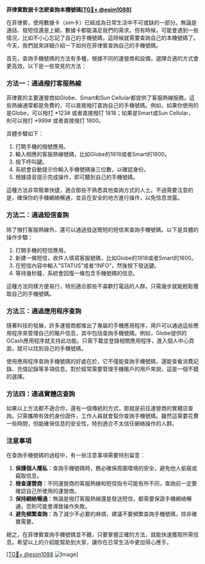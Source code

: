 **菲律賓数据卡怎麽查詢本機號碼[[TG💪+ @esim1088](https://t.me/s/esim1088)]**

在菲律賓，使用數據卡（sim卡）已經成為日常生活中不可或缺的一部分。無論是通話、發短信還是上網，數據卡都能滿足我們的需求。但有時候，可能會遇到一些情況，比如不小心忘記了自己的手機號碼，這時候就需要查詢自己的本機號碼了。今天，我們就來詳細介紹一下如何在菲律賓查詢自己的手機號碼。

首先，查詢手機號碼的方法有多種，根據不同的運營商和設備，選擇合適的方式會更高效。以下是一些常見的方法：

### 方法一：通過撥打客服熱線

菲律賓的主要運營商如Globe、Smart和Sun Cellular都提供了客服熱線服務。這些熱線通常都是免費的，可以直接撥打查詢自己的手機號碼。例如，如果你使用的是Globe，可以撥打 *123# 或者直接撥打 1818；如果是Smart或Sun Cellular，則可以撥打 *999# 或者直接撥打 1800。

具體步驟如下：
1. 打開手機的撥號應用。
2. 輸入相應的客服熱線號碼，比如Globe的1818或者Smart的1800。
3. 按下呼叫鍵。
4. 系統會自動提示你輸入手機號碼後三位數，以確認身份。
5. 根據語音提示完成操作，即可聽到自己的手機號碼。

這種方法非常簡單快捷，適合那些不熟悉其他查詢方式的人士。不過需要注意的是，確保你的手機網絡暢通，並且在安全的地方進行操作，以免信息泄露。

### 方法二：通過短信查詢

除了撥打客服熱線外，還可以通過發送簡短的短信來查詢手機號碼。以下是具體的操作步驟：

1. 打開手機的短信應用。
2. 新建一條短信，收件人填寫客服號碼，比如Globe的1818或者Smart的1800。
3. 在短信內容中輸入“STATUS”或者“INFO”，然後按下發送鍵。
4. 等待幾秒鐘，系統會回復一條包含手機號碼的信息。

這種方法同樣方便易行，特別適合那些不喜歡打電話的人群。只需幾步就能輕鬆獲取自己的手機號碼。

### 方法三：通過應用程序查詢

隨著科技的發展，許多運營商都推出了專屬的手機應用程序，用戶可以通過這些應用程序來管理自己的賬戶信息，其中包括查詢手機號碼。例如，Globe提供的GCash應用程序就支持此功能。只需下載並登錄相關應用程序，進入個人中心頁面，就可以找到自己的手機號碼。

使用應用程序查詢手機號碼的好處在於，它不僅能查詢手機號碼，還能查看消費記錄、充值記錄等多項信息。對於經常需要管理手機賬戶的用戶來說，這是一個不錯的選擇。

### 方法四：通過實體店查詢

如果以上方法都不適合你，還有一個傳統的方式，那就是前往運營商的實體店查詢。只需攜帶有效的身份證件，工作人員就會幫你查詢手機號碼。雖然這需要花費一些時間，但能確保信息的安全性，特別適合不太信任網絡操作的人群。

### 注意事項

在查詢手機號碼的過程中，有一些注意事項需要特別留意：

1. **保護個人隱私**：查詢手機號碼時，務必確保周圍環境的安全，避免他人偷窺或竊取信息。
2. **檢查運營商**：不同運營商的客服熱線和短信指令可能有所不同，查詢前一定要確認自己所使用的運營商。
3. **保持網絡暢通**：無論是撥打客服熱線還是發送短信，都需要保證手機網絡暢通，否則可能會導致操作失敗。
4. **避免頻繁查詢**：為了減少不必要的麻煩，建議不要頻繁查詢手機號碼，除非確實需要。

總之，在菲律賓查詢手機號碼並不難，只要掌握正確的方法，就能快速獲取所需信息。希望以上的介紹能幫助到大家，讓你在日常生活中更加得心應手。

[[TG💪+ @esim1088](https://t.me/s/esim1088) ![Image](https://i.postimg.cc/4NQfJmqS/Snipaste-2025-05-13-00-14-12.png)]